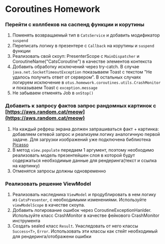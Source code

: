 # Coroutines Homework

### Перейти с коллбеков на саспенд функции и корутины

1. Поменять возвращаемый тип в `CatsService` и добавить модификатор `suspend`
2. Переписать логику в презентере с `Callback` на корутины и `suspend` функции
3. Реализовать свой скоуп: PresenterScope с `MainDispatcher` и CoroutineName("CatsCoroutine") в качестве элементов контекста
4. Добавить обработку исключений через try-catch. В случае `java.net.SocketTimeoutException` показываем Toast с текстом "Не удалось 
   получить ответ от сервером". В остальных случаях логируем исключение в `otus.homework.coroutines.utils.CrashMonitor` и показываем 
   Toast с `exception.message`
5. Не забываем отменять Job в `onStop()`

### Добавить к запросу фактов запрос рандомных картинок с [https://aws.random.cat/meow](https://aws.random.cat/meow)

1. На каждый рефреш экрана должен запрашиваться факт + картинка: добавляем сетевой запрос и реализуем логику аналогичную первой задаче.
   Для загрузки изображений уже подключена библиотека [Picasso](https://github.com/square/picasso)
2. В метод `view.populate` передаем 1 аргумент, поэтому необходимо реализовать модель презентейшен слоя в которой будут содержаться 
   необходимые данные для рендеринга(текст и ссылка на картинку)
3. Отменятся запросы должны одновременно

### Реализовать решение ViewModel

1. Реализовать наследника `ViewModel` и продублировать в нем логику из `CatsPresenter`, с необходимыми изменениями. Используйте 
   `viewModelScope` в качестве скоупа.
2. Добавить логирование ошибок через CoroutineExceptionHanlder. Используйте класс CrashMonitor в качестве фейкового CrashMonitor 
   инструмента
3. Создать sealed класс `Result`. Унаследовать от него классы `Success<T>`, `Error`. Использовать эти классы как стейт необходимый 
   для рендеринга/отображени ошибки
